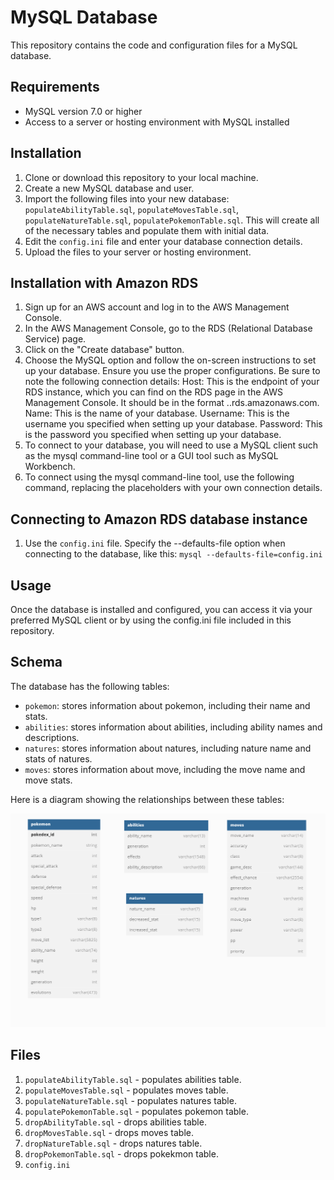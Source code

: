 # MySQL Database

This repository contains the code and configuration files for a MySQL database.

## Requirements

- MySQL version 7.0 or higher
- Access to a server or hosting environment with MySQL installed

## Installation

1. Clone or download this repository to your local machine.
2. Create a new MySQL database and user.
3. Import the following files into your new database: `populateAbilityTable.sql`, `populateMovesTable.sql`, `populateNatureTable.sql`, `populatePokemonTable.sql`.
 This will create all of the necessary tables and populate them with initial data.
4. Edit the `config.ini` file and enter your database connection details.
5. Upload the files to your server or hosting environment.


## Installation with Amazon RDS

1. Sign up for an AWS account and log in to the AWS Management Console.
2. In the AWS Management Console, go to the RDS (Relational Database Service) page.
3. Click on the "Create database" button.
4. Choose the MySQL option and follow the on-screen instructions to set up your database. Ensure you use the proper configurations. Be sure to note the following connection details:
    Host: This is the endpoint of your RDS instance, which you can find on the RDS page in the AWS Management Console. It should be in the format <your-rds-instance-name>.<region>.rds.amazonaws.com.
    Name: This is the name of your database.
    Username: This is the username you specified when setting up your database.
    Password: This is the password you specified when setting up your database.
5. To connect to your database, you will need to use a MySQL client such as the mysql command-line tool or a GUI tool such as MySQL Workbench.
6. To connect using the mysql command-line tool, use the following command, replacing the placeholders with your own connection details.


## Connecting to Amazon RDS database instance

1. Use the `config.ini` file. Specify the --defaults-file option when connecting to the database, like this:
    `mysql --defaults-file=config.ini`


## Usage

Once the database is installed and configured, you can access it via your preferred MySQL client or by using the config.ini file included in this repository.


## Schema

The database has the following tables:

- `pokemon`: stores information about pokemon, including their name and stats.
- `abilities`: stores information about abilities, including ability names and descriptions.
- `natures`: stores information about natures, including nature name and stats of natures.
- `moves`: stores information about move, including the move name and move stats.

Here is a diagram showing the relationships between these tables:

![Schema diagram](schema.png)


## Files

1. `populateAbilityTable.sql` - populates abilities table.
2. `populateMovesTable.sql` - populates moves table.
3. `populateNatureTable.sql` - populates natures table.
4. `populatePokemonTable.sql` - populates pokemon table.
5. `dropAbilityTable.sql` - drops abilities table.
6. `dropMovesTable.sql` - drops moves table.
7. `dropNatureTable.sql` - drops natures table.
8. `dropPokemonTable.sql` - drops pokekmon table.
5. `config.ini`
